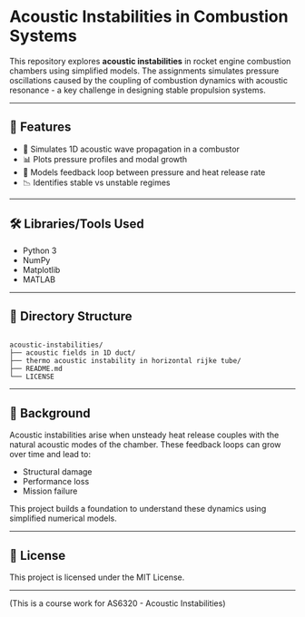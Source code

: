 # Acoustic Instabilities in Combustion Systems

This repository explores **acoustic instabilities** in rocket engine combustion chambers using simplified models. The assignments simulates pressure oscillations caused by the coupling of combustion dynamics with acoustic resonance - a key challenge in designing stable propulsion systems.

---

## 📌 Features

- 🧪 Simulates 1D acoustic wave propagation in a combustor  
- 📊 Plots pressure profiles and modal growth  
- 🧠 Models feedback loop between pressure and heat release rate  
- 📉 Identifies stable vs unstable regimes  

---

## 🛠 Libraries/Tools Used

- Python 3  
- NumPy  
- Matplotlib  
- MATLAB

---

## 📂 Directory Structure

```

acoustic-instabilities/
├── acoustic fields in 1D duct/
├── thermo acoustic instability in horizontal rijke tube/
├── README.md
└── LICENSE

````
---

## 🧠 Background

Acoustic instabilities arise when unsteady heat release couples with the natural acoustic modes of the chamber. These feedback loops can grow over time and lead to:

* Structural damage
* Performance loss
* Mission failure

This project builds a foundation to understand these dynamics using simplified numerical models.

---

## 📄 License

This project is licensed under the MIT License.

---
(This is a course work for AS6320 - Acoustic Instabilities)
